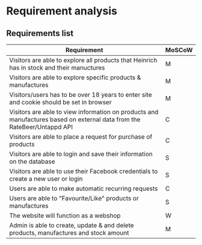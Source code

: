# Requirement analysis

## Requirements list

| Requirement | MoSCoW |
| ----------- | ------ |
| Visitors are able to explore all products that Heinrich has in stock and their manuctures | M |
| Visitors are able to explore specific products & manufactures | M |
| Visitors/users has to be over 18 years to enter site and cookie should be set in browser | M |
| Visitors are able to view information on products and manufactures based on external data from the RateBeer/Untappd API | C |
| Visitors are able to place a request for purchase of products | C |
| Visitors are able to login and save their information on the database | S |
| Visitors are able to use their Facebook credentials to create a new user or login  | S |
| Users are able to make automatic recurring requests | C |
| Users are able to "Favourite/Like" products or manufactures | S |
| The website will function as a webshop | W |
| Admin is able to create, update & and delete products, manufactures and stock amount | M |
